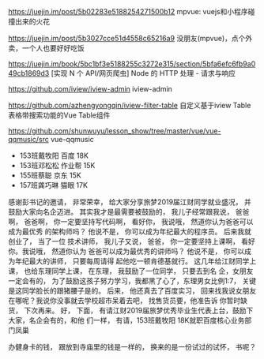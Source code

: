 https://juejin.im/post/5b02283e5188254271500b12 mpvue: vuejs和小程序碰撞出来的火花

https://juejin.im/post/5b3027cce51d4558c65216a9 没朋友(mpvue)，点个外卖，一个人也要好好吃饭

https://juejin.im/book/5bc1bf3e5188255c3272e315/section/5bfa6efc6fb9a049cb1869d3 [实现 N 个 API/网页爬虫] Node 的 HTTP 处理 - 请求与响应

https://github.com/iview/iview-admin  iview-admin

https://github.com/azhengyongqin/iview-filter-table  自定义基于iview Table表格带搜索功能的Vue Table组件

https://github.com/shunwuyu/lesson_show/tree/master/vue/vue-qqmusic/src  vue-qqmusic

- 153班戴牧阳 百度 18K
- 153班邓松松 作业帮 15K
- 155班蔡聪 京东  15K
- 157班龚巧琳  猫眼 17K

感谢彭书记的邀请， 非常荣幸， 给大家分享旅梦2019届江财同学就业盛况，
并鼓励大家向名企迈进。 其实我才是最需要被鼓励的， 我儿子经常跟我说， 爸爸啊，
爸爸啊， 你一定要坚持写代码啊， 看好你， 我说哦， 然道你认为爸爸可以成为最优秀
的架构师吗？ 他说不是， 你可以成为年纪最大的程序员。 后来我就创业了， 当了一位
技术讲师， 我儿子又说， 爸爸， 你一定要坚持上课啊， 看好你。我说哦， 然道你认为
爸爸可以成为最优秀的讲师吗？ 他说不是， 你可以成为年纪最大的讲师， 只要每周请得
起他吃一顿肯德基就行。 
这几年给江财同学上课， 也给东理同学上课， 在东理， 我鼓励了一位同学， 只要去到名
企，女朋友一定会有的， 为了鼓励这孩子努力学习，我都黑了心了，东理男女比例1:7，
 关键是这同学脸长的跟猪腰子是的。 后来， 他还真去了百度实习，
  回来找我说女朋友在哪呢？我说你没事就去学校超市呆着去吧， 找售货员要，他准告诉
  你暂时缺货， 下次再来。
好， 下面， 有请江财2019届旅梦优秀毕业生代表上台，鼓励下大家，名企会有的，和他
们一样， 有请，153班戴牧阳 18K就职百度核心业务部门凤巢

办健身卡的钱， 跟放到寺庙里的钱是一样的，
 换来的是一份试过的试怀， 书呢？ 

